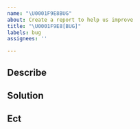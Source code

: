 ```yaml
---
name: "\U0001F9E8BUG"
about: Create a report to help us improve
title: "\U0001F9E8[BUG]"
labels: bug
assignees: ''

---
```


## Describe

## Solution

## Ect
